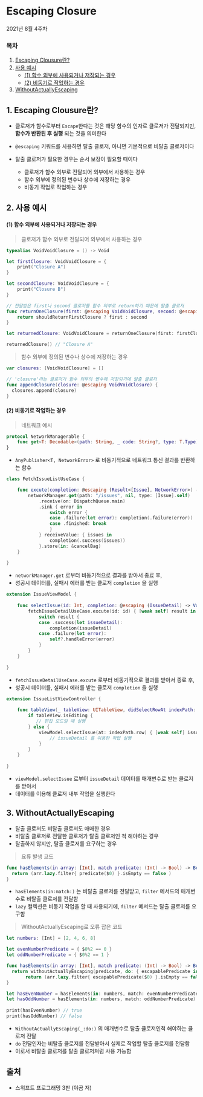 # Escaping Closure

2021년 8월 4주차

### 목차

1. [Escaping Clousure란?](#1-Escaping-Clousure란)
2. [사용 예시](#2-사용-예시)
   - [(1) 함수 외부에 사용되거나 저장되는 경우](#1-함수-외부에-사용되거나-저장되는-경우)
   - [(2) 비동기로 작업하는 경우](#2-비동기로-작업하는-경우)
3. [WithoutActuallyEscaping](#3-WithoutActuallyEscaping)





## 1. Escaping Clousure란?

- 클로저가 함수로부터 `Escape`한다는 것은 
  해당 함수의 인자로 클로저가 전달되지만, **함수가 반환된 후 실행** 되는 것을 의미한다

- `@escaping` 키워드를 사용하면 탈출 클로저, 아니면 기본적으로 비탈출 클로저이다
- 탈출 클로저가 필요한 경우는 순서 보장이 필요할 때이다
  - 클로저가 함수 외부로 전달되어 외부에서 사용하는 경우
  - 함수 외부에 정의된 변수나 상수에 저장하는 경우
  - 비동기 작업로 작업하는 경우





## 2. 사용 예시



#### (1) 함수 외부에 사용되거나 저장되는 경우



> 클로저가 함수 외부로 전달되어 외부에서 사용하는 경우

```swift
typealias VoidVoidClosure = () -> Void

let firstClosure: VoidVoidClosure = {
	print("Closure A")
}

let secondClosure: VoidVoidClosure = {
	print("Closure B")
}

// 전달받은 first나 second 클로저를 함수 외부로 return하기 때문에 탈출 클로저
func returnOneClosure(first: @escaping VoidVoidClosure, second: @escaping VoidVoidClosure, shouldReturnFirstClosure: Bool) -> VoidVoidClosure {
	return shouldReturnFirstClosure ? first : second
}

let returnedClosure: VoidVoidClosure = returnOneClosure(first: firstClosure, second: secondClosure, shouldReturnFirstClosure: true)

returnedClosure() // "Closure A"
```



> 함수 외부에 정의된 변수나 상수에 저장하는 경우

```swift
var closures: [VoidVoidClosure] = []

// 'closure'라는 클로저가 함수 외부의 변수에 저장되기에 탈출 클로저
func appendClosure(closure: @escaping VoidVoidClosure) {
  closures.append(closure)
}
```







#### (2) 비동기로 작업하는 경우

> 네트워크 예시

```swift
protocol NetworkManagerable {
    func get<T: Decodable>(path: String, _ code: String?, type: T.Type) -> AnyPublisher<T, NetworkError>
}
```

- `AnyPublisher<T, NetworkError>` 로 비동기적으로 네트워크 통신 결과를 반환하는 함수



```swift
class FetchIssueListUseCase {

    func excute(completion: @escaping (Result<[Issue], NetworkError>) -> Void) {
        networkManager.get(path: "/issues", nil, type: [Issue].self)
            .receive(on: DispatchQueue.main)
            .sink { error in
                switch error {
                case .failure(let error): completion(.failure(error))
                case .finished: break
                }
            } receiveValue: { issues in
                completion(.success(issues))
            }.store(in: &cancelBag)
    }
  
}
```

- `networkManager.get` 로부터 비동기적으로 결과를 받아서 종료 후,
- 성공시 데이터를, 실패시 에러를 받는 클로저 `completion` 을 실행



```swift
extension IssueViewModel {
  
    func selectIssue(id: Int, completion: @escaping (IssueDetail) -> Void ) {       
        fetchIssueDetailUseCase.excute(id: id) { [weak self] result in
            switch result {
            case .success(let issueDetail):
                completion(issueDetail)
            case .failure(let error):
                self?.handleError(error)
            }
        }
    }
  
}
```

- `fetchIssueDetailUseCase.excute` 로부터 비동기적으로 결과를 받아서 종료 후,
- 성공시 데이터를, 실패시 에러를 받는 클로저 `completion` 을 실행



```swift
extension IssueListViewController {
  
    func tableView(_ tableView: UITableView, didSelectRowAt indexPath: IndexPath) {
        if tableView.isEditing {
           // 편집 모드일 때 실행
        } else {
            viewModel.selectIssue(at: indexPath.row) { [weak self] issueDetail in
                // issueDetail 를 이용한 작업 실행
            }
        }
    }
  
}
```

- `viewModel.selectIssue` 로부터 `issueDetail` 데이터를 매개변수로 받는 클로저를 받아서
- 데이터를 이용해 클로저 내부 작업을 실행한다





## 3. WithoutActuallyEscaping

- 탈출 클로저도 비탈출 클로저도 애매한 경우
- 비탈출 클로저로 전달한 클로저가 탈출 클로저인 척 해야하는 경우
- 탈출하지 않지만, 탈출 클로저를 요구하는 경우



> 요류 발생 코드

```swift
func hasElements(in array: [Int], match predicate: (Int) -> Bool) -> Bool {
  return (arr.lazy.filter{ predicate($0) }.isEmpty == false )
}
```

- `hasElements(in:match:)` 는 비탈출 클로저를 전달받고, `filter` 메서드의 매개변수로 비탈출 클로저를 전달함
- `lazy` 컬렉션은 비동기 작업을 할 때 사용되기에, `filter`  메서드는 탈출 클로저를 요구함



> WithoutActuallyEscaping로 오류 잡은 코드

```swift
let numbers: [Int] = [2, 4, 6, 8]

let evenNumberPredicate = { $0%2 == 0 }
let oddNumberPredicate = { $0%2 == 1 }

func hasElements(in array: [Int], match predicate: (Int) -> Bool) -> Bool {
  return withoutActuallyEscaping(predicate, do: { escapablePredicate in
       return (arr.lazy.filter{ escapablePredicate($0) }.isEmpty == false )
}

let hasEvenNumber = hasElements(in: numbers, match: evenNumberPredicate)
let hasOddNumber = hasElements(in: numbers, match: oddNumberPredicate)
                                 
print(hasEvenNumber) // true
print(hasOddNumber) // false
```

- `WithoutActuallyEscaping(_:do:)` 의 매개변수로 탈출 클로저인척 해야하는 클로저 전달
- `do` 전달인자는 비탈출 클로저를 전달받아서 실제로 작업할 탈출 클로저를 전달함
- 이로서 비탈출 클로저를 탈출 클로저처럼 사용 가능함







## 출처

- 스위프트 프로그래밍 3판 (야곰 저)